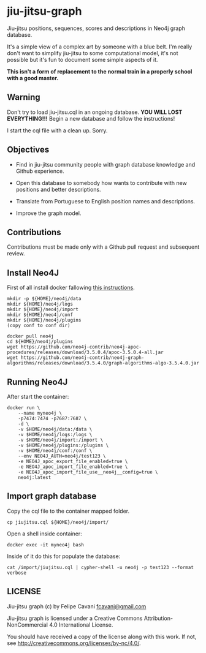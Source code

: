# jiu-jitsu-graph

Jiu-jitsu positions, sequences, scores and descriptions in Neo4j graph database.

It's a simple view of a complex art by someone with a blue belt.
I'm really don't want to simplify jiu-jitsu to some computational model,
it's not possible but it's fun to document some simple aspects of it.

**This isn't a form of replacement to the normal train in a properly school
with a good master.**

## Warning

Don't try to load jiu-jitsu.cql in an ongoing database. **YOU WILL LOST EVERYTHING!!!**
Begin a new database and follow the instructions!

I start the cql file with a clean up. Sorry.

## Objectives

- Find in jiu-jitsu community people with graph database knowledge and Github
experience.

- Open this database to somebody how wants to contribute with new positions and
better descriptions.

- Translate from Portuguese to English position names and descriptions.

- Improve the graph model.

## Contributions

Contributions must be made only with a Github pull request and subsequent
review.

## Install Neo4J

First of all install docker fallowing
[this instructions](https://neo4j.com/developer/docker-run-neo4j/).

```console
mkdir -p ${HOME}/neo4j/data
mkdir ${HOME}/neo4j/logs
mkdir ${HOME}/neo4j/import
mkdir ${HOME}/neo4j/conf
mkdir ${HOME}/neo4j/plugins
(copy conf to conf dir)
```

```console
docker pull neo4j
cd ${HOME}/neo4j/plugins
wget https://github.com/neo4j-contrib/neo4j-apoc-procedures/releases/download/3.5.0.4/apoc-3.5.0.4-all.jar
wget https://github.com/neo4j-contrib/neo4j-graph-algorithms/releases/download/3.5.4.0/graph-algorithms-algo-3.5.4.0.jar
```

## Running Neo4J

After start the container:

```console
docker run \
    --name myneo4j \
    -p7474:7474 -p7687:7687 \
    -d \
    -v $HOME/neo4j/data:/data \
    -v $HOME/neo4j/logs:/logs \
    -v $HOME/neo4j/import:/import \
    -v $HOME/neo4j/plugins:/plugins \
    -v $HOME/neo4j/conf:/conf \
    --env NEO4J_AUTH=neo4j/test123 \
    -e NEO4J_apoc_export_file_enabled=true \
    -e NEO4J_apoc_import_file_enabled=true \
    -e NEO4J_apoc_import_file_use__neo4j__config=true \
    neo4j:latest
```

## Import graph database

Copy the cql file to the container mapped folder.

```console
cp jiujitsu.cql ${HOME}/neo4j/import/
```

Open a shell inside container:

```console
docker exec -it myneo4j bash
```

Inside of it do this for populate the database:

```console
cat /import/jiujitsu.cql | cypher-shell -u neo4j -p test123 --format verbose
```

## LICENSE

Jiu-jitsu graph (c) by Felipe Cavani <fcavani@gmail.com>

Jiu-jitsu graph is licensed under a
Creative Commons Attribution-NonCommercial 4.0 International License.

You should have received a copy of the license along with this
work. If not, see <http://creativecommons.org/licenses/by-nc/4.0/>.
